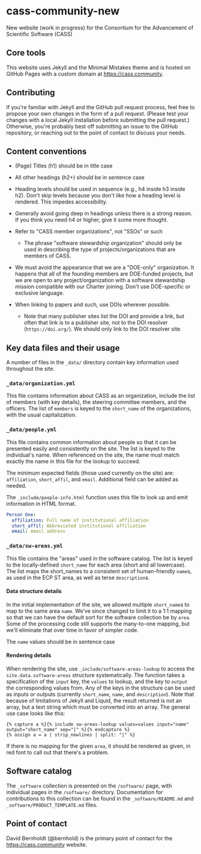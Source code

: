 # cass-community-new

New website (work in progress) for the Consortium for the Advancement of Scientific Software (CASS)

## Core tools

This website uses Jekyll and the Minimal Mistakes theme and is hosted on GitHub Pages with a custom domain at <https://cass.community>.

## Contributing

If you're familiar with Jekyll and the GitHub pull request process, feel free to propose your own changes in the form of a pull request. (Please test your changes with a local Jekyll installation before submitting the pull request.) Otherwise, you're probably best off submitting an issue to the GitHub repository, or reaching out to the point of contact to discuss your needs.

## Content conventions

* (Page) Titles (h1) should be in title case

* All other headings (h2+) should be in sentence case

* Heading levels should be used in sequence (e.g., h4 inside h3 inside h2).  Don't skip levels because you don't like how a heading level is rendered.  This impedes accessibility.

* Generally avoid going deep in headings unless there is a strong reason.  If you think you need h4 or higher, give it some more thought.

* Refer to "CASS member organizations", not "SSOs" or such 
  * The phrase "software stewardship organization" should only be used in describing the type of projects/organizations that are members of CASS.

* We must avoid the appearance that we are a "DOE-only" organization.  It happens that all of the founding members are DOE-funded projects, but we are open to any project/organization with a software stewardship mission compatible with our Charter joining.  Don't use DOE-specific or exclusive language.

* When linking to papers and such, use DOIs wherever possible.
  * Note that many publisher sites list the DOI and provide a link, but often that link is to a publisher site, not to the DOI resolver (`https://doi.org/`).  We should only link to the DOI resolver site.

## Key data files and their usage

A number of files in the `_data/` directory contain key information used throughout the site.

### `_data/organization.yml`

This file contains information about CASS as an organization, include the list of members (with key details), the steering committee members, and the officers.  The list of `members` is keyed to the `short_name` of the organizations, with the usual capitalization.

### `_data/people.yml`

This file contains common information about people so that it can be presented easily and consistently on the site.  The list is keyed to the individual's name. When referenced on the site, the name must match exactly the name in this file for the lookup to succeed.

The minimum expected fields (those used currently on the site) are: `affiliation`, `short_affil`, and `email`.  Additional field can be added as needed.

The `_include/people-info.html` function uses this file to look up and emit information in HTML format.

```yaml
Person One:
  affiliation: Full name of institutional affiliation
  short_affil: Abbreviated institutional affiliation
  email: email address
```

### `_data/sw-areas.yml`

This file contains the "areas" used in the software catalog.  The list is keyed to the locally-defined `short_name` for each area (short and all lowercase). The list maps the short_names to a consistent set of human-friendly `name`s, as used in the ECP ST area, as well as terse `description`s.

#### Data structure details

In the initial implementation of the site, we allowed multiple `short_name`s to map to the same area `name`.  We've since changed to limit it to a 1:1 mapping so that we can have the default sort for the software collection be by `area`.  Some of the processing code still supports the many-to-one mapping, but we'll eliminate that over time in favor of simpler code.

The `name` values should be in sentence case

#### Rendering details

When rendering the site, use `_include/software-areas-lookup` to access the `site.data.software-areas` structure systematically.  The function takes a specification of the `input` key, the `values` to lookup, and the key to `output` the corresponding values from.  Any of the keys in the structure can be used as inputs or outputs (currently `short_name`, `name`, and `description`).  Note that because of limitations of Jekyll and Liquid, the result returned is not an array, but a text string which must be converted into an array. The general use case looks like this:

```
{% capture a %}{% include sw-areas-lookup values=values input="name" output="short_name" sep="|" %}{% endcapture %}
{% assign a = a | strip_newlines | split: "|" %}
```

If there is no mapping for the given `area`, it should be rendered as given, in red font to call out that there's a problem.

## Software catalog

The `_software` collection is presented on the `/software/` page, with individual pages in the `/software/` directory.  Documentation for contributions to this collection can be found in the `_software/README.md` and `_software/PRODUCT_TEMPLATE.md` files.

## Point of contact
David Bernholdt (@bernhold) is the primary point of contact for the <https://cass.community> website.